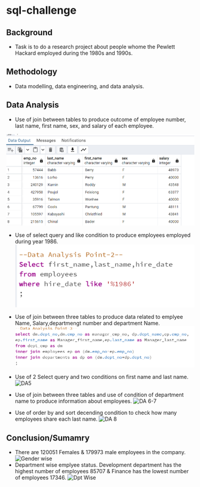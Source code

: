 # sql-challenge


## Background
- Task is to do a research project about people whome the Pewlett Hackard employed during the 1980s and 1990s.

## Methodology

- Data modelling, data engineering, and data analysis.

## Data Analysis
- Use of join between tables to produce outcome of employee number, last name, first name, sex, and salary of each employee.

![[DA1](image.png)](https://github.com/PBhardwaj1980/sql-challenge/blob/main/Images/image-1.png)


- Use of select query and like condition to produce employees employed during year 1986.
![[DA2](image-2.png)](https://github.com/PBhardwaj1980/sql-challenge/blob/main/Images/image-2.png)

- Use of join between three tables to produce data related to emplyee Name, Salary,departmengt number and department Name.
![[DA3](image-4.png) ![DA4](image-3.png)](https://github.com/PBhardwaj1980/sql-challenge/blob/main/Images/image-3.png)

- Use of 2 Select query and two conditions on first name and last name.
![DA5](image-5.png)

- Use of join between three tables and use of condition of department name to produce information about employees.
![DA 6-7](image-7.png)

- Use of order by and sort decending condition to check  how many employees share each last name.
![DA 8](image-8.png)


## Conclusion/Sumamry
- There are 120051 Females & 179973 male employees in the company. 
![Gender wise](image-9.png)
- Department wise emplyee status. Development department has the  highest number of employees 85707 & Finance has the lowest number of employees 17346.
![Dpt Wise](image-10.png)
